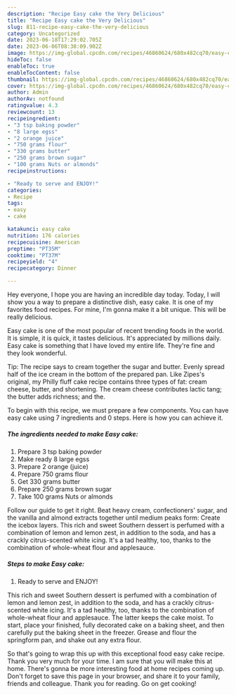 ```yaml
---
description: "Recipe Easy cake the Very Delicious"
title: "Recipe Easy cake the Very Delicious"
slug: 811-recipe-easy-cake-the-very-delicious
category: Uncategorized
date: 2023-06-18T17:29:02.705Z
date: 2023-06-06T08:38:09.902Z
image: https://img-global.cpcdn.com/recipes/46860624/680x482cq70/easy-cake-recipe-main-photo.jpg
hideToc: false
enableToc: true
enableTocContent: false
thumbnail: https://img-global.cpcdn.com/recipes/46860624/680x482cq70/easy-cake-recipe-main-photo.jpg
cover: https://img-global.cpcdn.com/recipes/46860624/680x482cq70/easy-cake-recipe-main-photo.jpg
author: Admin
authorAv: notfound
ratingvalue: 4.3
reviewcount: 13
recipeingredient:
- "3 tsp baking powder"
- "8 large egss"
- "2 orange juice"
- "750 grams flour"
- "330 grams butter"
- "250 grams brown sugar"
- "100 grams Nuts or almonds"
recipeinstructions:

- "Ready to serve and ENJOY!"
categories:
- Recipe
tags:
- easy
- cake

katakunci: easy cake 
nutrition: 176 calories
recipecuisine: American
preptime: "PT35M"
cooktime: "PT37M"
recipeyield: "4"
recipecategory: Dinner

---
```



Hey everyone, I hope you are having an incredible day today. Today, I will show you a way to prepare a distinctive dish, easy cake. It is one of my favorites food recipes. For mine, I'm gonna make it a bit unique. This will be really delicious.

Easy cake is one of the most popular of recent trending foods in the world. It is simple, it is quick, it tastes delicious. It's appreciated by millions daily. Easy cake is something that I have loved my entire life. They're fine and they look wonderful.

Tip: The recipe says to cream together the sugar and butter. Evenly spread half of the ice cream in the bottom of the prepared pan. Like Zipes&#39;s original, my Philly fluff cake recipe contains three types of fat: cream cheese, butter, and shortening. The cream cheese contributes lactic tang; the butter adds richness; and the.


To begin with this recipe, we must prepare a few components. You can have easy cake using 7 ingredients and 0 steps. Here is how you can achieve it.

<!--inarticleads1-->

##### The ingredients needed to make Easy cake:

1. Prepare 3 tsp baking powder
1. Make ready 8 large egss
1. Prepare 2 orange (juice)
1. Prepare 750 grams flour
1. Get 330 grams butter
1. Prepare 250 grams brown sugar
1. Take 100 grams Nuts or almonds


Follow our guide to get it right. Beat heavy cream, confectioners&#39; sugar, and the vanilla and almond extracts together until medium peaks form: Create the icebox layers. This rich and sweet Southern dessert is perfumed with a combination of lemon and lemon zest, in addition to the soda, and has a crackly citrus-scented white icing. It&#39;s a tad healthy, too, thanks to the combination of whole-wheat flour and applesauce. 

<!--inarticleads2-->

##### Steps to make Easy cake:


1. Ready to serve and ENJOY!

This rich and sweet Southern dessert is perfumed with a combination of lemon and lemon zest, in addition to the soda, and has a crackly citrus-scented white icing. It&#39;s a tad healthy, too, thanks to the combination of whole-wheat flour and applesauce. The latter keeps the cake moist. To start, place your finished, fully decorated cake on a baking sheet, and then carefully put the baking sheet in the freezer. Grease and flour the springform pan, and shake out any extra flour. 

So that's going to wrap this up with this exceptional food easy cake recipe. Thank you very much for your time. I am sure that you will make this at home. There's gonna be more interesting food at home recipes coming up. Don't forget to save this page in your browser, and share it to your family, friends and colleague. Thank you for reading. Go on get cooking!

